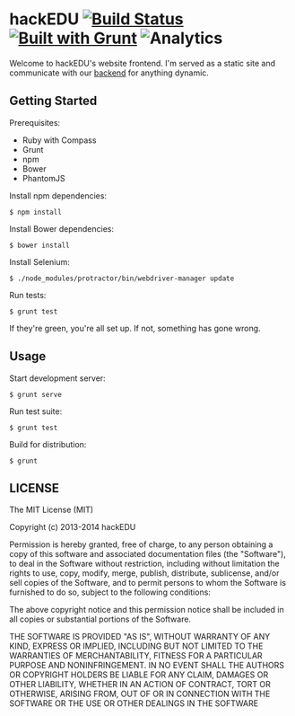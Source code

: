 # hackEDU [![Build Status](https://drone.io/github.com/hackedu/frontend/status.png)](https://drone.io/github.com/hackedu/frontend/latest) [![Built with Grunt](https://cdn.gruntjs.com/builtwith.png)](http://gruntjs.com/) ![Analytics](https://ga-beacon.appspot.com/UA-47724303-2/frontend/readme?pixel)

Welcome to hackEDU's website frontend. I'm served as a static site and
communicate with our [backend](https://github.com/hackedu/backend) for
anything dynamic.

## Getting Started

Prerequisites:

* Ruby with Compass
* Grunt
* npm
* Bower
* PhantomJS

Install npm dependencies:

    $ npm install

Install Bower dependencies:

    $ bower install

Install Selenium:

    $ ./node_modules/protractor/bin/webdriver-manager update

Run tests:

    $ grunt test

If they're green, you're all set up. If not, something has gone wrong.

## Usage

Start development server:

    $ grunt serve

Run test suite:

    $ grunt test

Build for distribution:

    $ grunt

## LICENSE

The MIT License (MIT)

Copyright (c) 2013-2014 hackEDU

Permission is hereby granted, free of charge, to any person obtaining a copy
of this software and associated documentation files (the "Software"), to
deal in the Software without restriction, including without limitation the
rights to use, copy, modify, merge, publish, distribute, sublicense, and/or
sell copies of the Software, and to permit persons to whom the Software is
furnished to do so, subject to the following conditions:

The above copyright notice and this permission notice shall be included in
all copies or substantial portions of the Software.

THE SOFTWARE IS PROVIDED "AS IS", WITHOUT WARRANTY OF ANY KIND, EXPRESS OR
IMPLIED, INCLUDING BUT NOT LIMITED TO THE WARRANTIES OF MERCHANTABILITY,
FITNESS FOR A PARTICULAR PURPOSE AND NONINFRINGEMENT. IN NO EVENT SHALL THE
AUTHORS OR COPYRIGHT HOLDERS BE LIABLE FOR ANY CLAIM, DAMAGES OR OTHER
LIABILITY, WHETHER IN AN ACTION OF CONTRACT, TORT OR OTHERWISE, ARISING
FROM, OUT OF OR IN CONNECTION WITH THE SOFTWARE OR THE USE OR OTHER DEALINGS
IN THE SOFTWARE
